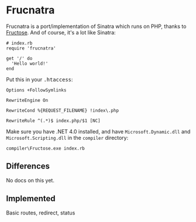 # Frucnatra

Frucnatra is a port/implementation of Sinatra which runs on PHP, thanks to
[Fructose](https://github.com/charliesome/Fructose). And of course, it's a
lot like Sinatra:

    # index.rb
    require 'frucnatra'
    
    get '/' do
      'Hello world!'
    end

Put this in your <tt>.htaccess</tt>:

    Options +FollowSymlinks

    RewriteEngine On

    RewriteCond %{REQUEST_FILENAME} !index\.php

    RewriteRule ^(.*)$ index.php/$1 [NC]

Make sure you have .NET 4.0 installed, and have `Microsoft.Dynamic.dll`
and `Microsoft.Scripting.dll` in the `compiler` directory:

    compiler\Fructose.exe index.rb

## Differences

No docs on this yet.

## Implemented

Basic routes, redirect, status